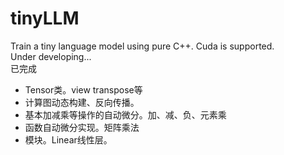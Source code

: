 # tinyLLM
Train a tiny language model using pure C++. Cuda is supported. \
Under developing... \
已完成
* Tensor类。view transpose等
* 计算图动态构建、反向传播。
* 基本加减乘等操作的自动微分。加、减、负、元素乘
* 函数自动微分实现。矩阵乘法
* 模块。Linear线性层。
